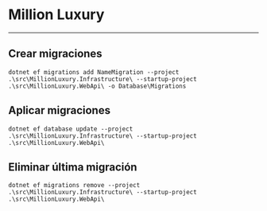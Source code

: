 # Million Luxury

---

## Crear migraciones
```shell
dotnet ef migrations add NameMigration --project .\src\MillionLuxury.Infrastructure\ --startup-project .\src\MillionLuxury.WebApi\ -o Database\Migrations
```

## Aplicar migraciones
```shell
dotnet ef database update --project .\src\MillionLuxury.Infrastructure\ --startup-project .\src\MillionLuxury.WebApi\
```

## Eliminar última migración
```shell
dotnet ef migrations remove --project .\src\MillionLuxury.Infrastructure\ --startup-project .\src\MillionLuxury.WebApi\
```